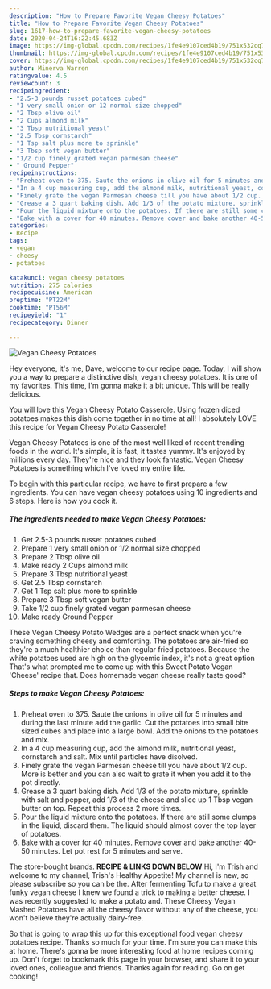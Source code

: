 ```yaml
---
description: "How to Prepare Favorite Vegan Cheesy Potatoes"
title: "How to Prepare Favorite Vegan Cheesy Potatoes"
slug: 1617-how-to-prepare-favorite-vegan-cheesy-potatoes
date: 2020-04-24T16:22:45.683Z
image: https://img-global.cpcdn.com/recipes/1fe4e9107ced4b19/751x532cq70/vegan-cheesy-potatoes-recipe-main-photo.jpg
thumbnail: https://img-global.cpcdn.com/recipes/1fe4e9107ced4b19/751x532cq70/vegan-cheesy-potatoes-recipe-main-photo.jpg
cover: https://img-global.cpcdn.com/recipes/1fe4e9107ced4b19/751x532cq70/vegan-cheesy-potatoes-recipe-main-photo.jpg
author: Minerva Warren
ratingvalue: 4.5
reviewcount: 3
recipeingredient:
- "2.5-3 pounds russet potatoes cubed"
- "1 very small onion or 12 normal size chopped"
- "2 Tbsp olive oil"
- "2 Cups almond milk"
- "3 Tbsp nutritional yeast"
- "2.5 Tbsp cornstarch"
- "1 Tsp salt plus more to sprinkle"
- "3 Tbsp soft vegan butter"
- "1/2 cup finely grated vegan parmesan cheese"
- " Ground Pepper"
recipeinstructions:
- "Preheat oven to 375. Saute the onions in olive oil for 5 minutes and during the last minute add the garlic. Cut the potatoes into small bite sized cubes and place into a large bowl. Add the onions to the potatoes and mix."
- "In a 4 cup measuring cup, add the almond milk, nutritional yeast, cornstarch and salt. Mix until particles have disolved."
- "Finely grate the vegan Parmesan cheese till you have about 1/2 cup. More is better and you can also wait to grate it when you add it to the pot directly."
- "Grease a 3 quart baking dish. Add 1/3 of the potato mixture, sprinkle with salt and pepper, add 1/3 of the cheese and slice up 1 Tbsp vegan butter on top. Repeat this process 2 more times."
- "Pour the liquid mixture onto the potatoes. If there are still some clumps in the liquid, discard them. The liquid should almost cover the top layer of potatoes."
- "Bake with a cover for 40 minutes. Remove cover and bake another 40-50 minutes. Let pot rest for 5 minutes and serve."
categories:
- Recipe
tags:
- vegan
- cheesy
- potatoes

katakunci: vegan cheesy potatoes 
nutrition: 275 calories
recipecuisine: American
preptime: "PT22M"
cooktime: "PT56M"
recipeyield: "1"
recipecategory: Dinner

---
```



![Vegan Cheesy Potatoes](https://img-global.cpcdn.com/recipes/1fe4e9107ced4b19/751x532cq70/vegan-cheesy-potatoes-recipe-main-photo.jpg)

Hey everyone, it's me, Dave, welcome to our recipe page. Today, I will show you a way to prepare a distinctive dish, vegan cheesy potatoes. It is one of my favorites. This time, I'm gonna make it a bit unique. This will be really delicious.

You will love this Vegan Cheesy Potato Casserole. Using frozen diced potatoes makes this dish come together in no time at all! I absolutely LOVE this recipe for Vegan Cheesy Potato Casserole!

Vegan Cheesy Potatoes is one of the most well liked of recent trending foods in the world. It's simple, it is fast, it tastes yummy. It's enjoyed by millions every day. They're nice and they look fantastic. Vegan Cheesy Potatoes is something which I've loved my entire life.


To begin with this particular recipe, we have to first prepare a few ingredients. You can have vegan cheesy potatoes using 10 ingredients and 6 steps. Here is how you cook it.

<!--inarticleads1-->

##### The ingredients needed to make Vegan Cheesy Potatoes:

1. Get 2.5-3 pounds russet potatoes cubed
1. Prepare 1 very small onion or 1/2 normal size chopped
1. Prepare 2 Tbsp olive oil
1. Make ready 2 Cups almond milk
1. Prepare 3 Tbsp nutritional yeast
1. Get 2.5 Tbsp cornstarch
1. Get 1 Tsp salt plus more to sprinkle
1. Prepare 3 Tbsp soft vegan butter
1. Take 1/2 cup finely grated vegan parmesan cheese
1. Make ready  Ground Pepper


These Vegan Cheesy Potato Wedges are a perfect snack when you&#39;re craving something cheesy and comforting. The potatoes are air-fried so they&#39;re a much healthier choice than regular fried potatoes. Because the white potatoes used are high on the glycemic index, it&#39;s not a great option That&#39;s what prompted me to come up with this Sweet Potato Vegan &#39;Cheese&#39; recipe that. Does homemade vegan cheese really taste good? 

<!--inarticleads2-->

##### Steps to make Vegan Cheesy Potatoes:

1. Preheat oven to 375. Saute the onions in olive oil for 5 minutes and during the last minute add the garlic. Cut the potatoes into small bite sized cubes and place into a large bowl. Add the onions to the potatoes and mix.
1. In a 4 cup measuring cup, add the almond milk, nutritional yeast, cornstarch and salt. Mix until particles have disolved.
1. Finely grate the vegan Parmesan cheese till you have about 1/2 cup. More is better and you can also wait to grate it when you add it to the pot directly.
1. Grease a 3 quart baking dish. Add 1/3 of the potato mixture, sprinkle with salt and pepper, add 1/3 of the cheese and slice up 1 Tbsp vegan butter on top. Repeat this process 2 more times.
1. Pour the liquid mixture onto the potatoes. If there are still some clumps in the liquid, discard them. The liquid should almost cover the top layer of potatoes.
1. Bake with a cover for 40 minutes. Remove cover and bake another 40-50 minutes. Let pot rest for 5 minutes and serve.


The store-bought brands. **RECIPE &amp; LINKS DOWN BELOW** Hi, I&#39;m Trish and welcome to my channel, Trish&#39;s Healthy Appetite! My channel is new, so please subscribe so you can be the. After fermenting Tofu to make a great funky vegan cheese I knew we found a trick to making a better cheese. I was recently suggested to make a potato and. These Cheesy Vegan Mashed Potatoes have all the cheesy flavor without any of the cheese, you won&#39;t believe they&#39;re actually dairy-free. 

So that is going to wrap this up for this exceptional food vegan cheesy potatoes recipe. Thanks so much for your time. I'm sure you can make this at home. There's gonna be more interesting food at home recipes coming up. Don't forget to bookmark this page in your browser, and share it to your loved ones, colleague and friends. Thanks again for reading. Go on get cooking!
